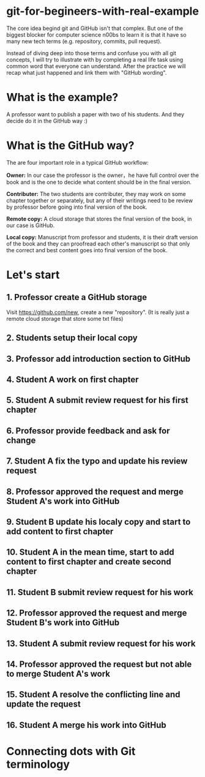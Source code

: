 # git-for-begineers-with-real-example
The core idea begind git and GitHub isn't that complex. But one of the biggest blocker for computer science n00bs to learn it is that it have so many new tech terms (e.g. repository, commits, pull request).

Instead of diving deep into those terms and confuse you with all git concepts, I will try to illustrate with by completing a real life task using common word that everyone can understand. After the practice we will recap what just happened and link them with "GitHub wording". 

# What is the example?
A professor want to publish a paper with two of his students. And they decide do it in the GitHub way :) 

# What is the GitHub way?
The are four important role in a typical GitHub workflow:

**Owner:** In our case the professor is the owner，he have full control over the book and is the one to decide what content should be in the final version.

**Contributer:** The two students are contributer, they may work on some chapter together or separately, but any of their writings need to be review by professor before going into final version of the book.

**Remote copy:** A cloud storage that stores the final version of the book, in our case is GitHub.

**Local copy:** Manuscript from professor and students, it is their draft version of the book and they can proofread each other's manuscript so that only the correct and best content goes into final version of the book.

# Let's start

## 1. Professor create a GitHub storage 
Visit https://github.com/new, create a new "repository". (It is really just a remote cloud storage that store some txt files)

[](./newrepo.png)


## 2. Students setup their local copy

## 3. Professor add introduction section to GitHub 

## 4. Student A work on first chapter 

## 5. Student A submit review request for his first chapter

## 6. Professor provide feedback and ask for change 

## 7. Student A fix the typo and update his review request

## 8. Professor approved the request and merge Student A's work into GitHub

## 9. Student B update his localy copy and start to add content to first chapter

## 10. Student A in the mean time, start to add content to first chapter and create second chapter

## 11. Student B submit review request for his work

## 12. Professor approved the request and merge Student B's work into GitHub

## 13. Student A submit review request for his work

## 14. Professor approved the request but not able to merge Student A's work

## 15. Student A resolve the conflicting line and update the request

## 16. Student A merge his work into GitHub

# Connecting dots with Git terminology
